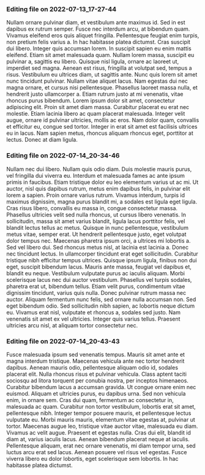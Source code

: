 

### Editing file on 2022-07-13_17-27-44

Nullam ornare pulvinar diam, et vestibulum ante maximus id. Sed in est dapibus ex rutrum semper. Fusce nec interdum arcu, at bibendum quam. Vivamus eleifend eros quis aliquet fringilla. Pellentesque feugiat enim turpis, non pretium felis varius a. In hac habitasse platea dictumst. Cras suscipit dui libero. Integer quis accumsan lorem. In suscipit sapien eu enim mattis eleifend. Etiam sit amet malesuada quam. Nullam lorem massa, suscipit eu pulvinar a, sagittis eu libero. Quisque nisl ligula, ornare ac laoreet ut, imperdiet sed magna. Aenean est risus, fringilla at volutpat sed, tempus a risus.
Vestibulum eu ultrices diam, ut sagittis ante. Nunc quis lorem sit amet nunc tincidunt pulvinar. Nullam vitae aliquet lacus. Nam egestas dui nec magna ornare, et cursus nisi pellentesque. Phasellus laoreet massa nulla, et hendrerit justo ullamcorper a. Etiam rutrum justo at mi venenatis, vitae rhoncus purus bibendum. Lorem ipsum dolor sit amet, consectetur adipiscing elit. Proin sit amet diam massa. Curabitur placerat eu erat nec molestie. Etiam lacinia libero ac quam placerat malesuada. Integer velit augue, ornare id pulvinar ultricies, mollis ac eros. Nam dolor quam, convallis et efficitur eu, congue sed tortor. Integer in erat sit amet est facilisis ultrices eu in lacus. Nam sapien metus, rhoncus aliquam rhoncus eget, porttitor at lectus. Donec at diam ligula.




### Editing file on 2022-07-14_20-34-46

Nullam nec dui libero. Nullam quis odio diam. Duis molestie mauris purus, vel fringilla dui viverra eu. Interdum et malesuada fames ac ante ipsum primis in faucibus. Etiam tristique dolor eu leo elementum varius ut ac mi. Ut auctor, nisl quis dapibus rutrum, metus enim dapibus felis, in pulvinar elit lorem a sapien. Proin ornare varius rutrum.
Vivamus interdum, turpis id maximus dignissim, magna purus blandit mi, a sodales est ligula eget ligula. Cras risus libero, convallis eu massa in, congue consectetur massa. Phasellus ultricies velit sed nulla rhoncus, ut cursus libero venenatis. In sollicitudin, massa sit amet varius blandit, ligula lacus porttitor felis, vel blandit lectus tellus ac metus. Quisque in nunc pellentesque, vestibulum metus vitae, semper erat. Ut hendrerit pellentesque justo, eget volutpat dolor tempus nec. Maecenas pharetra ipsum orci, a ultrices mi lobortis a. Sed vel libero dui. Sed rhoncus metus nisl, at lacinia est lacinia a. Donec nec tincidunt lectus. In ullamcorper tincidunt erat eget sollicitudin.
Curabitur tristique nibh efficitur tempus ultrices. Quisque ipsum ligula, finibus non dui eget, suscipit bibendum lacus. Mauris ante massa, feugiat vel dapibus et, blandit eu neque. Vestibulum vulputate purus ac iaculis aliquam. Morbi scelerisque lacus nec dui auctor vestibulum. Phasellus vel turpis sodales, pharetra erat ut, bibendum tellus. Etiam velit purus, condimentum vitae dignissim tincidunt, varius quis nulla. Donec pulvinar rutrum massa nec auctor. Aliquam fermentum nunc felis, sed ornare nulla accumsan non. Sed eget bibendum odio. Sed sollicitudin nibh sapien, ac lobortis neque dictum eu. Vivamus erat nisl, vulputate et rhoncus a, sodales sed justo. Nam venenatis sit amet ex vel ultricies. Integer quis varius tellus. Praesent ultricies arcu nisl, at aliquam tortor consectetur nec.




### Editing file on 2022-07-14_20-43-43

Fusce malesuada ipsum sed venenatis tempus. Mauris sit amet ante et magna interdum tristique. Maecenas vehicula ante nec tortor hendrerit dapibus. Aenean mauris odio, pellentesque aliquam odio id, sodales placerat elit. Nulla rhoncus risus et pulvinar vehicula. Class aptent taciti sociosqu ad litora torquent per conubia nostra, per inceptos himenaeos. Curabitur bibendum lacus a accumsan gravida. Ut congue ornare enim nec euismod. Aliquam et ultricies purus, eu dapibus urna. Sed non vehicula enim, in ornare sem. Cras dui quam, fermentum ac consectetur in, malesuada ac quam. Curabitur non tortor vestibulum, lobortis erat sit amet, pellentesque nibh. Integer tempor posuere mauris, et pellentesque lectus vulputate eu. Morbi mauris mauris, elementum vitae egestas at, pulvinar ut tortor. Maecenas augue leo, tristique vitae auctor vitae, malesuada eu diam. Vivamus ac velit augue.
Praesent et egestas nulla. Cras dui elit, blandit id diam at, varius iaculis lacus. Aenean bibendum placerat neque at iaculis. Pellentesque aliquam, erat nec ornare venenatis, mi diam tempor urna, sed luctus arcu erat sed lacus. Aenean posuere vel risus vel egestas. Fusce viverra libero eu dolor lobortis, eget scelerisque sem lobortis. In hac habitasse platea dictumst.


